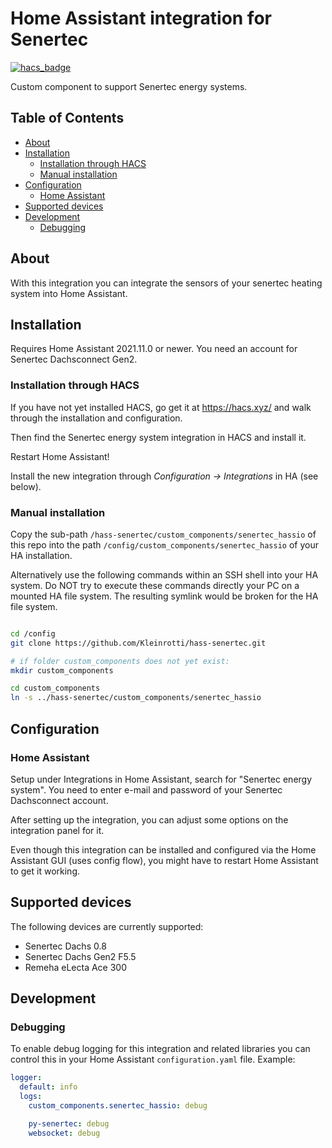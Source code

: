 
# Home Assistant integration for Senertec

[![hacs_badge](https://img.shields.io/badge/HACS-Default-41BDF5.svg?style=for-the-badge)](https://github.com/hacs/integration)

Custom component to support Senertec energy systems.

## Table of Contents

  - [About](#about)
  - [Installation](#installation)
    - [Installation through HACS](#installation-through-hacs)
    - [Manual installation](#manual-installation)
  - [Configuration](#configuration)
    - [Home Assistant](#home-assistant)
  - [Supported devices](#supported-devices)
  - [Development](#development)
    - [Debugging](#debugging)

## About

With this integration you can integrate the sensors of your senertec heating system into Home Assistant.

## Installation

Requires Home Assistant 2021.11.0 or newer.
You need an account for Senertec Dachsconnect Gen2.

### Installation through HACS

If you have not yet installed HACS, go get it at https://hacs.xyz/ and walk through the installation and configuration.

Then find the Senertec energy system integration in HACS and install it.

Restart Home Assistant!

Install the new integration through *Configuration -> Integrations* in HA (see below).

### Manual installation

Copy the sub-path `/hass-senertec/custom_components/senertec_hassio` of this repo into the path `/config/custom_components/senertec_hassio` of your HA installation.

Alternatively use the following commands within an SSH shell into your HA system.
Do NOT try to execute these commands directly your PC on a mounted HA file system. The resulting symlink would be broken for the HA file system.

```bash

cd /config
git clone https://github.com/Kleinrotti/hass-senertec.git

# if folder custom_components does not yet exist:
mkdir custom_components

cd custom_components
ln -s ../hass-senertec/custom_components/senertec_hassio
```

## Configuration

### Home Assistant

Setup under Integrations in Home Assistant, search for "Senertec energy system". You need to enter e-mail and password of your Senertec Dachsconnect account.

After setting up the integration, you can adjust some options on the
integration panel for it.

Even though this integration can be installed and configured via the
Home Assistant GUI (uses config flow), you might have to restart Home
Assistant to get it working.

## Supported devices

The following devices are currently supported:

- Senertec Dachs 0.8
- Senertec Dachs Gen2 F5.5
- Remeha eLecta Ace 300

## Development

### Debugging

To enable debug logging for this integration and related libraries you
can control this in your Home Assistant `configuration.yaml`
file. Example:

```yaml
logger:
  default: info
  logs:
    custom_components.senertec_hassio: debug

    py-senertec: debug
    websocket: debug
```
